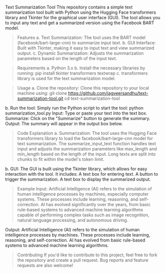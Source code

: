 Text Summarization Tool
This repository contains a simple text summarization tool built with Python using the Hugging Face transformers library and Tkinter for the graphical user interface (GUI). The tool allows you to input any text and get a summarized version using the Facebook BART model.

> Features
a. Text Summarization: The tool uses the BART model (facebook/bart-large-cnn) to summarize input text.
b. GUI Interface: Built with Tkinter, making it easy to input text and view summarized output.
c. Dynamic Summarization: Adjusts the summarization parameters based on the length of the input text.

> Requirements
a. Python 3.x
b. Install the necessary libraries by running:
   pip install tkinter transformers textwrap
c. transformers library is used for the text summarization model.

> Usage
a. Clone the repository: Clone this repository to your local machine using:
git clone https://github.com/jagveersandhu/text-summarization-tool.git
cd text-summarization-tool

b. Run the tool: Simply run the Python script to start the tool:
python summarization_tool.py
Input: Type or paste your text into the text box.
Summarize: Click on the "Summarize" button to generate the summary.
Output: The summary will appear in the output box below.

> Code Explanation
a.  Summarization: The tool uses the Hugging Face transformers library to load the facebook/bart-large-cnn model for text summarization.
The summarize_input_text function handles text input and adjusts the summarization parameters like max_length and min_length based on the length of the input.
Long texts are split into chunks to fit within the model's token limit.

b. GUI: The GUI is built using the Tkinter library, which allows for easy interaction with the tool. It includes:
A text box for entering text.
A button to trigger the summarization.
A text box to display the summarized output.

> Example
Input:
Artificial Intelligence (AI) refers to the simulation of human intelligence processes by machines, especially computer systems. These processes include learning, reasoning, and self-correction. AI has evolved significantly over the years, from basic rule-based systems to advanced machine learning algorithms capable of performing complex tasks such as image recognition, natural language processing, and autonomous driving.

Output:
Artificial Intelligence (AI) refers to the simulation of human intelligence processes by machines. These processes include learning, reasoning, and self-correction. AI has evolved from basic rule-based systems to advanced machine learning algorithms.

> Contributing
If you'd like to contribute to this project, feel free to fork the repository and create a pull request. Bug reports and feature requests are also welcome!
